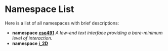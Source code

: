 
# Namespace List

Here is a list of all namespaces with brief descriptions:


* **namespace** [**cse491**](namespacecse491.md) _A low-end text interface providing a bare-minimum level of interaction._     
* **namespace** [**i\_2D**](namespacei__2_d.md)     

